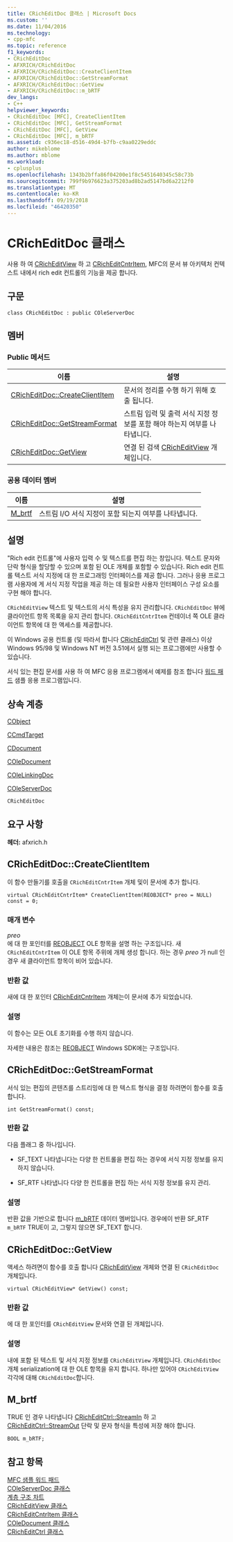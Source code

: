 ```yaml
---
title: CRichEditDoc 클래스 | Microsoft Docs
ms.custom: ''
ms.date: 11/04/2016
ms.technology:
- cpp-mfc
ms.topic: reference
f1_keywords:
- CRichEditDoc
- AFXRICH/CRichEditDoc
- AFXRICH/CRichEditDoc::CreateClientItem
- AFXRICH/CRichEditDoc::GetStreamFormat
- AFXRICH/CRichEditDoc::GetView
- AFXRICH/CRichEditDoc::m_bRTF
dev_langs:
- C++
helpviewer_keywords:
- CRichEditDoc [MFC], CreateClientItem
- CRichEditDoc [MFC], GetStreamFormat
- CRichEditDoc [MFC], GetView
- CRichEditDoc [MFC], m_bRTF
ms.assetid: c936ec18-d516-49d4-b7fb-c9aa0229eddc
author: mikeblome
ms.author: mblome
ms.workload:
- cplusplus
ms.openlocfilehash: 1343b2bffa86f04200e1f8c5451640345c58c73b
ms.sourcegitcommit: 799f9b976623a375203ad8b2ad5147bd6a2212f0
ms.translationtype: MT
ms.contentlocale: ko-KR
ms.lasthandoff: 09/19/2018
ms.locfileid: "46420350"
---
```

# <a name="cricheditdoc-class"></a>CRichEditDoc 클래스

사용 하 여 [CRichEditView](../../mfc/reference/cricheditview-class.md) 하 고 [CRichEditCntrItem](../../mfc/reference/cricheditcntritem-class.md), MFC의 문서 뷰 아키텍처 컨텍스트 내에서 rich edit 컨트롤의 기능을 제공 합니다.

## <a name="syntax"></a>구문

```
class CRichEditDoc : public COleServerDoc
```

## <a name="members"></a>멤버

### <a name="public-methods"></a>Public 메서드

|이름|설명|
|----------|-----------------|
|[CRichEditDoc::CreateClientItem](#createclientitem)|문서의 정리를 수행 하기 위해 호출 됩니다.|
|[CRichEditDoc::GetStreamFormat](#getstreamformat)|스트림 입력 및 출력 서식 지정 정보를 포함 해야 하는지 여부를 나타냅니다.|
|[CRichEditDoc::GetView](#getview)|연결 된 검색 [CRichEditView](../../mfc/reference/cricheditview-class.md) 개체입니다.|

### <a name="public-data-members"></a>공용 데이터 멤버

|이름|설명|
|----------|-----------------|
|[M_brtf](#m_brtf)|스트림 I/O 서식 지정이 포함 되는지 여부를 나타냅니다.|

## <a name="remarks"></a>설명

"Rich edit 컨트롤"에 사용자 입력 수 및 텍스트를 편집 하는 창입니다. 텍스트 문자와 단락 형식을 할당할 수 있으며 포함 된 OLE 개체를 포함할 수 있습니다. Rich edit 컨트롤 텍스트 서식 지정에 대 한 프로그래밍 인터페이스를 제공 합니다. 그러나 응용 프로그램 사용자에 게 서식 지정 작업을 제공 하는 데 필요한 사용자 인터페이스 구성 요소를 구현 해야 합니다.

`CRichEditView` 텍스트 및 텍스트의 서식 특성을 유지 관리합니다. `CRichEditDoc` 뷰에 클라이언트 항목 목록을 유지 관리 합니다. `CRichEditCntrItem` 컨테이너 쪽 OLE 클라이언트 항목에 대 한 액세스를 제공합니다.

이 Windows 공용 컨트롤 (및 따라서 합니다 [CRichEditCtrl](../../mfc/reference/cricheditctrl-class.md) 및 관련 클래스) 이상 Windows 95/98 및 Windows NT 버전 3.51에서 실행 되는 프로그램에만 사용할 수 있습니다.

서식 있는 편집 문서를 사용 하 여 MFC 응용 프로그램에서 예제를 참조 합니다 [워드 패드](../../visual-cpp-samples.md) 샘플 응용 프로그램입니다.

## <a name="inheritance-hierarchy"></a>상속 계층

[CObject](../../mfc/reference/cobject-class.md)

[CCmdTarget](../../mfc/reference/ccmdtarget-class.md)

[CDocument](../../mfc/reference/cdocument-class.md)

[COleDocument](../../mfc/reference/coledocument-class.md)

[COleLinkingDoc](../../mfc/reference/colelinkingdoc-class.md)

[COleServerDoc](../../mfc/reference/coleserverdoc-class.md)

`CRichEditDoc`

## <a name="requirements"></a>요구 사항

**헤더:** afxrich.h

##  <a name="createclientitem"></a>  CRichEditDoc::CreateClientItem

이 함수 만들기를 호출을 `CRichEditCntrItem` 개체 및이 문서에 추가 합니다.

```
virtual CRichEditCntrItem* CreateClientItem(REOBJECT* preo = NULL) const = 0;
```

### <a name="parameters"></a>매개 변수

*preo*<br/>
에 대 한 포인터를 [REOBJECT](/windows/desktop/api/richole/ns-richole-_reobject) OLE 항목을 설명 하는 구조입니다. 새 `CRichEditCntrItem` 이 OLE 항목 주위에 개체 생성 합니다. 하는 경우 *preo* 가 null 인 경우 새 클라이언트 항목이 비어 있습니다.

### <a name="return-value"></a>반환 값

새에 대 한 포인터 [CRichEditCntrItem](../../mfc/reference/cricheditcntritem-class.md) 개체는이 문서에 추가 되었습니다.

### <a name="remarks"></a>설명

이 함수는 모든 OLE 초기화를 수행 하지 않습니다.

자세한 내용은 참조는 [REOBJECT](/windows/desktop/api/richole/ns-richole-_reobject) Windows SDK에는 구조입니다.

##  <a name="getstreamformat"></a>  CRichEditDoc::GetStreamFormat

서식 있는 편집의 콘텐츠를 스트리밍에 대 한 텍스트 형식을 결정 하려면이 함수를 호출 합니다.

```
int GetStreamFormat() const;
```

### <a name="return-value"></a>반환 값

다음 플래그 중 하나입니다.

- SF_TEXT 나타냅니다는 다양 한 컨트롤을 편집 하는 경우에 서식 지정 정보를 유지 하지 않습니다.

- SF_RTF 나타냅니다 다양 한 컨트롤을 편집 하는 서식 지정 정보를 유지 관리.

### <a name="remarks"></a>설명

반환 값을 기반으로 합니다 [m_bRTF](#m_brtf) 데이터 멤버입니다. 경우에이 반환 SF_RTF `m_bRTF` TRUE이 고, 그렇지 않으면 SF_TEXT 합니다.

##  <a name="getview"></a>  CRichEditDoc::GetView

액세스 하려면이 함수를 호출 합니다 [CRichEditView](../../mfc/reference/cricheditview-class.md) 개체와 연결 된 `CRichEditDoc` 개체입니다.

```
virtual CRichEditView* GetView() const;
```

### <a name="return-value"></a>반환 값

에 대 한 포인터를 `CRichEditView` 문서와 연결 된 개체입니다.

### <a name="remarks"></a>설명

내에 포함 된 텍스트 및 서식 지정 정보를 `CRichEditView` 개체입니다. `CRichEditDoc` 개체 serialization에 대 한 OLE 항목을 유지 합니다. 하나만 있어야 `CRichEditView` 각각에 대해 `CRichEditDoc`합니다.

##  <a name="m_brtf"></a>  M_brtf

TRUE 인 경우 나타냅니다 [CRichEditCtrl::StreamIn](../../mfc/reference/cricheditctrl-class.md#streamin) 하 고 [CRichEditCtrl::StreamOut](../../mfc/reference/cricheditctrl-class.md#streamout) 단락 및 문자 형식을 특성에 저장 해야 합니다.

```
BOOL m_bRTF;
```

## <a name="see-also"></a>참고 항목

[MFC 샘플 워드 패드](../../visual-cpp-samples.md)<br/>
[COleServerDoc 클래스](../../mfc/reference/coleserverdoc-class.md)<br/>
[계층 구조 차트](../../mfc/hierarchy-chart.md)<br/>
[CRichEditView 클래스](../../mfc/reference/cricheditview-class.md)<br/>
[CRichEditCntrItem 클래스](../../mfc/reference/cricheditcntritem-class.md)<br/>
[COleDocument 클래스](../../mfc/reference/coledocument-class.md)<br/>
[CRichEditCtrl 클래스](../../mfc/reference/cricheditctrl-class.md)
